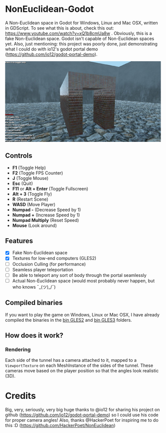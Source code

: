 # NonEuclidean-Godot

A Non-Euclidean space in Godot for Windows, Linux and Mac OSX,
written in GDScript.
To see what this is about, check this out: https://www.youtube.com/watch?v=xQ1b8cmUa8w .
Obviously, this is a fake Non-Euclidean space.
Godot isn't capable of Non-Euclidean spaces yet.
Also, just mentioning: this project was poorly done, just demonstrating what I could do with io12's godot portal demo (https://github.com/io12/godot-portal-demo).

![screenshot](screenshot.jpg)

## Controls

- **F1** (Toggle Help)
- **F2** (Toggle FPS Counter)
- **J** (Toggle Mouse)
- **Esc** (Quit)
- **F11** or **Alt + Enter** (Toggle Fullscreen)
- **Alt + 3** (Toggle Fly)
- **R** (Restart Scene)
- **WASD** (Move Player)
- **Numpad -** (Decrease Speed by 1)
- **Numpad +** (Increase Speed by 1)
- **Numpad Multiply** (Reset Speed)
- **Mouse** (Look around)

## Features

- [x] Fake Non-Euclidean space
- [x] Textures for low-end computers (GLES2)
- [ ] Occlusion Culling (for performance)
- [ ] Seamless player teleportation
- [ ] Be able to teleport any sort of body through the portal seamlessly
- [ ] Actual Non-Euclidean space (would most probably never happen, but who knows ¯\_(ツ)_/¯)

## Compiled binaries

If you want to play the game on Windows, Linux or Mac OSX, I have already compiled the binaries in the [bin GLES2](Non-Euclidean-3D-GLES2-Low-End/bin) and [bin GLES3](Non-Euclidean-3D-GLES3/bin) folders.

## How does it work?

### Rendering

Each side of the tunnel has a camera attached to it, mapped to a `ViewportTexture`
on each MeshInstance of the sides of the tunnel. These cameras move based on the player position
so that the angles look realistic (3D).

# Credits

Big, very, seriously, very big huge thanks to @io12 for sharing his project on github (https://github.com/io12/godot-portal-demo) so I
could use his code for proper camera angles! Also, thanks @HackerPoet for inspiring me to do this :D (https://github.com/HackerPoet/NonEuclidean)
